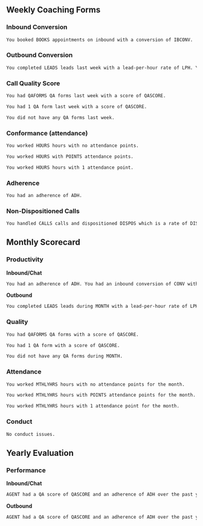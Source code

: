 ## Weekly Coaching Forms

### Inbound Conversion

```markdown
You booked BOOKS appointments on inbound with a conversion of IBCONV.
```

### Outbound Conversion

```markdown
You completed LEADS leads last week with a lead-per-hour rate of LPH. You reached REACHEDLEADS leads and booked BOOKS with an outbound conversion of CONVLW.
```

### Call Quality Score

```markdown
You had QAFORMS QA forms last week with a score of QASCORE.
```

```markdown
You had 1 QA form last week with a score of QASCORE.
```

```markdown
You did not have any QA forms last week.
```

### Conformance (attendance)

```markdown
You worked HOURS hours with no attendance points.
```

```markdown
You worked HOURS with POINTS attendance points.
```

```markdown
You worked HOURS hours with 1 attendance point.
```

### Adherence

```markdown
You had an adherence of ADH.
```

### Non-Dispositioned Calls

```markdown
You handled CALLS calls and dispositioned DISPOS which is a rate of DISPRT.
```

## Monthly Scorecard
### Productivity

**Inbound/Chat**

```markdown
You had an adherence of ADH. You had an inbound conversion of CONV with IBBOOK bookings. You had a disposition rate of DISPORT.
```

**Outbound**

```markdown
You completed LEADS leads during MONTH with a lead-per-hour rate of LPH. You had an outbound conversion of CONV with OBBOOK bookings. You had an inbound conversion of IBCONV with IBBOOK bookings. You had an adherence of ADH. You had a disposition rate of DISPORT.
```

### Quality

```markdown
You had QAFORMS QA forms with a score of QASCORE.
```

```markdown
You had 1 QA form with a score of QASCORE.
```

```markdown
You did not have any QA forms during MONTH.
```

### Attendance

```markdown
You worked MTHLYHRS hours with no attendance points for the month.
```

```markdown
You worked MTHLYHRS hours with POINTS attendance points for the month.
```

```markdown
You worked MTHLYHRS hours with 1 attendance point for the month.
```

### Conduct

```markdown
No conduct issues.
```

## Yearly Evaluation

### Performance

**Inbound/Chat**

```markdown
AGENT had a QA score of QASCORE and an adherence of ADH over the past year. HESHE also maintained an inbound conversion of IBCONV.
```

**Outbound**

```markdown
AGENT had a QA score of QASCORE and an adherence of ADH over the past year. HESHE also maintained a conversion rate of IBCONV on inbound and OBCONV on outbound.
```
